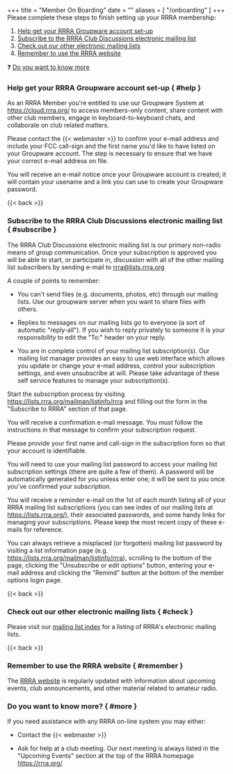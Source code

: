 +++
title = "Member On Boarding"
date = ""
aliases = [ "/onboarding" ]
+++
Please complete these steps to finish setting up your RRRA membership:

1. [Help get your RRRA Groupware account set-up](#help)
1. [Subscribe to the RRRA Club Discussions electronic mailing list](#subscribe)
1. [Check out our other electronic mailing lists](#check)
1. [Remember to use the RRRA website](#remember)

:question: [Do you want to know more](#more)

### Help get your RRRA Groupware account set-up { #help }

As an RRRA Member you're entitled to use our Groupware System at
https://cloud.rrra.org/ to access members-only content, share
content with other club members, engage in keyboard-to-keyboard chats, and
collaborate on club related matters.

Please contact the {{< webmaster >}} to confirm your e-mail address and
include your FCC call-sign and the first name you'd like to have listed on your
Groupware account. The step is necessary to ensure that we have your correct
e-mail address on file.

You will receive an e-mail notice once your Groupware account is created; it
will contain your usename and a link you can use to create your Groupware
password.

{{< back >}}
### Subscribe to the RRRA Club Discussions electronic mailing list { #subscribe }

The RRRA Club Discussions electronic mailing list is our primary
non-radio means of group communication. Once your subscription is
approved you will be able to start, or participate in, discussion
with all of the other mailing list subscribers by sending e-mail to
rrra@lists.rrra.org

A couple of points to remember:

* You can't send files (e.g. documents, photos, etc) through our mailing
lists. Use our groupware server when you want to share files with others.

* Replies to messages on our mailing lists go to everyone (a sort of
automatic "reply-all"). If you wish to reply privately to someone it is
your responsibility to edit the "To:" header on your reply.

* You are in complete control of your mailing list subscription(s). Our
mailing list manager provides an easy to use web interface which allows
you update or change your e-mail address, control your subscription
settings, and even unsubscribe at will. Please take advantage of these
self service features to manage your subscription(s).

Start the subscription process by visiting
https://lists.rrra.org/mailman/listinfo/rrra and filling out the form in
the "Subscribe to RRRA" section of that page.

You will receive a confirmation e-mail message. You must follow the
instructions in that message to confirm your subscription request.

Please provide your first name and call-sign in the subscription form so
that your account is identifiable.

You will need to use your mailing list password to access your mailing list
subscription settings (there are quite a few of them). A password will be
automatically generated for you unless enter one; it will be sent to you once
you've confirmed your subscription.

You will receive a reminder e-mail on the 1st of each month listing
all of your RRRA mailing list subscriptions (you can see index of our
mailing lists at https://lists.rrra.org/), their associated passwords,
and some handy links for managing your subscriptions. Please keep the
most recent copy of these e-mails for reference.

You can always retrieve a misplaced (or forgotten) mailing
list password by visiting a list information page (e.g.
https://lists.rrra.org/mailman/listinfo/rrra), scrolling to the bottom
of the page, clicking the "Unsubscribe or edit options" button, entering
your e-mail address and clicking the "Remind" button at the bottom of
the member options login page.

{{< back >}}
### Check out our other electronic mailing lists { #check }

Please visit our [mailing list index](https://lists.rrra.org/mailman/listinfo)
for a listing of RRRA's electronic mailing lists.

{{< back >}}
### Remember to use the RRRA website { #remember }

The [RRRA website](//) is regularly updated with
information about upcoming events, club announcements, and other
material related to amateur radio.

### Do you want to know more? { #more }

If you need assistance with any RRRA on-line system you may either:

* Contact the {{< webmaster >}}

* Ask for help at a club meeting. Our next meeting is always listed
in the "Upcoming Events" section at the top of the RRRA homepage
https://rrra.org/
